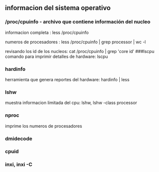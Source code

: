 ## informacion del sistema operativo

### /proc/cpuinfo - archivo que contiene información del nucleo
informacion completa : less /proc/cpuinfo
<!-- el numero de procesadores no pude ser el qu dice ser, un procesador con 2 nucleos y hyperthreading se reportara como uno de 4 nucleos -->
numeros de procesadores : less /proc/cpuinfo | grep processor | wc -l
<!-- para obtnener el numero exacto de los nucleos, es mejor revisar los id unicos de los nucleos -->
revisando los id de los nucleos: cat /proc/cpuinfo | grep 'core id'
###lscpu
 comando para imprimir detalles de hardware: lscpu
### hardinfo
 herramienta que genera reportes del hardware: hardinfo | less

### lshw
  muestra informacion limitada del cpu: lshw, lshw -class processor

### nproc
  imprime los numeros de procesadores

### dmidecode
### cpuid
### inxi, inxi -C
